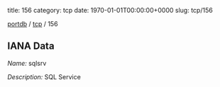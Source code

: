 title: 156
category: tcp
date: 1970-01-01T00:00:00+0000
slug: tcp/156

[portdb](/) / [tcp](/category/tcp.html) / 156


## IANA Data

_Name:_ sqlsrv

_Description:_ SQL Service

